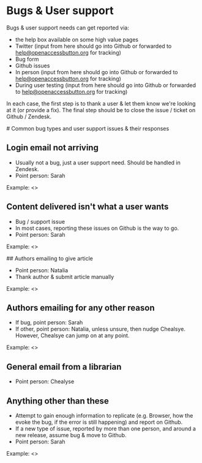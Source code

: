 # Bugs & User support

Bugs & user support needs can get reported via:
* the help box available on some high value pages
* Twitter (input from here should go into Github or forwarded to help@openaccessbutton.org for tracking)
* Bug form
* Github issues
* In person (input from here should go into Github or forwarded to help@openaccessbutton.org for tracking)
* During user testing (input from here should go into Github or forwarded to help@openaccessbutton.org for tracking)

In each case, the first step is to thank a user & let them know we're looking at it (or provide a fix). The final step should be to close the issue / ticket on Github / Zendesk.

# Common bug types and user support issues & their responses

## Login email not arriving

* Usually not a bug, just a user support need. Should be handled in Zendesk.
* Point person: Sarah

Example: <<insert>>

## Content delivered isn't what a user wants

* Bug / support issue
* In most cases, reporting these issues on Github is the way to go.
* Point person: Sarah

Example: <<insert>>

## Authors emailing to give article

* Point person: Natalia
* Thank author & submit article manually

Example: <<insert>>

## Authors emailing for any other reason

* If bug, point person: Sarah
* If other, point person: Natalia, unless unsure, then nudge Chealsye. However, Chealsye can jump on at any point.

Example: <<insert>>

## General email from a librarian

* Point person: Chealyse

## Anything other than these

* Attempt to gain enough information to replicate (e.g. Browser, how the evoke the bug, if the error is still happening) and report on Github.
* If a new type of issue, reported by more than one person, and around a new release, assume bug & move to Github.
* Point person: Sarah

Example: <<insert>>
